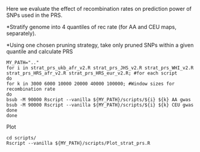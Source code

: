Here we evaluate the effect of recombination rates on prediction power of SNPs used in the PRS.

*Stratify genome into 4 quantiles of rec rate (for AA and CEU maps, separately).

*Using one chosen pruning strategy, take only pruned SNPs within a given quantile and calculate PRS

```
MY_PATH=".."
for i in strat_prs_ukb_afr_v2.R strat_prs_JHS_v2.R strat_prs_WHI_v2.R strat_prs_HRS_afr_v2.R strat_prs_HRS_eur_v2.R; #for each script
do
for k in 3000 6000 10000 20000 40000 100000; #Window sizes for recombination rate
do
bsub -M 90000 Rscript --vanilla ${MY_PATH}/scripts/${i} ${k} AA gwas
bsub -M 90000 Rscript --vanilla ${MY_PATH}/scripts/${i} ${k} CEU gwas
done
done
```

Plot

```
cd scripts/
Rscript --vanilla ${MY_PATH}/scripts/Plot_strat_prs.R
```


